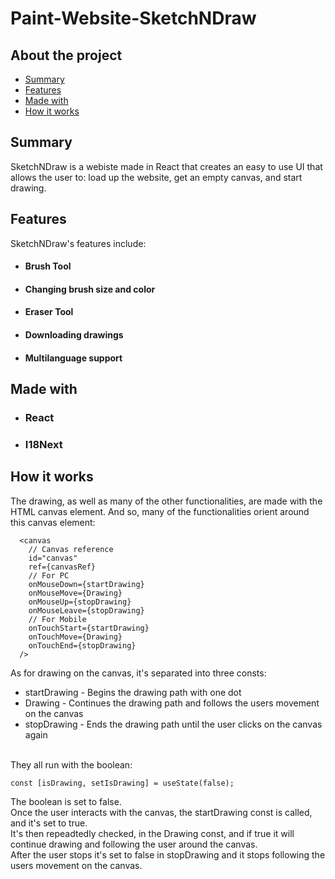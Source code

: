 # Paint-Website-SketchNDraw

## About the project
- [Summary](#Summary)
- [Features](#Features)
- [Made with](#Made-with)
- [How it works](#How-it-works)

## Summary
SketchNDraw is a webiste made in React that creates an easy to use UI that allows the user to: load up the website, get an empty canvas, and start drawing.

## Features
SketchNDraw's features include:
- #### Brush Tool
- #### Changing brush size and color
- #### Eraser Tool
- #### Downloading drawings
- #### Multilanguage support

## Made with
- ### React
- ### I18Next

## How it works
The drawing, as well as many of the other functionalities, are made with the HTML canvas element.
And so, many of the functionalities orient around this canvas element:

      <canvas
        // Canvas reference
        id="canvas"
        ref={canvasRef}
        // For PC
        onMouseDown={startDrawing}
        onMouseMove={Drawing}
        onMouseUp={stopDrawing}
        onMouseLeave={stopDrawing}
        // For Mobile
        onTouchStart={startDrawing}
        onTouchMove={Drawing}
        onTouchEnd={stopDrawing}
      />

As for drawing on the canvas, it's separated into three consts:
- startDrawing - Begins the drawing path with one dot
-  Drawing - Continues the drawing path and follows the users movement on the canvas
- stopDrawing - Ends the drawing path until the user clicks on the canvas again

<br />
They all run with the boolean:

    const [isDrawing, setIsDrawing] = useState(false);

The boolean is set to false. <br />
Once the user interacts with the canvas, the startDrawing const is called, and it's set to true. <br />
It's then repeadtedly checked, in the Drawing const, and if true it will continue drawing and following the user around the canvas. <br />
After the user stops it's set to false in stopDrawing and it stops following the users movement on the canvas.
